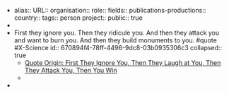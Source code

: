 - alias::
  URL::
  organisation::
  role::
  fields::
  publications-productions:: 
  country::
  tags:: person
  project::
  public:: true
-
- First they ignore you. Then they ridicule you. And then they attack you and want to burn you. And then they build monuments to you. #quote #X-Science
  id:: 670894f4-78ff-4496-9dc8-03b0935306c3
  collapsed:: true
	- [Quote Origin: First They Ignore You, Then They Laugh at You, Then They Attack You, Then You Win](https://quoteinvestigator.com/2017/08/13/stages/)
	-
-